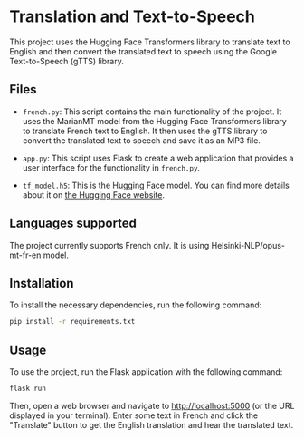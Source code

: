 # Translation and Text-to-Speech

This project uses the Hugging Face Transformers library to translate text to English and then convert the translated text to speech using the Google Text-to-Speech (gTTS) library.

## Files

- `french.py`: This script contains the main functionality of the project. It uses the MarianMT model from the Hugging Face Transformers library to translate French text to English. It then uses the gTTS library to convert the translated text to speech and save it as an MP3 file.

- `app.py`: This script uses Flask to create a web application that provides a user interface for the functionality in `french.py`.

- `tf_model.h5`: This is the Hugging Face model. You can find more details about it on [the Hugging Face website](https://huggingface.co/google/mt5-base/blob/2e1532e3c3ac67f4e8ed3c4a4d95a2fa0d694fd3/tf_model.h5).

## Languages supported
The project currently supports French only. It is using Helsinki-NLP/opus-mt-fr-en model.

## Installation

To install the necessary dependencies, run the following command:

```bash
pip install -r requirements.txt
```

## Usage
To use the project, run the Flask application with the following command:

```bash
flask run
```

Then, open a web browser and navigate to [http://localhost:5000](http://localhost:5000) (or the URL displayed in your terminal). Enter some text in French and click the "Translate" button to get the English translation and hear the translated text.




